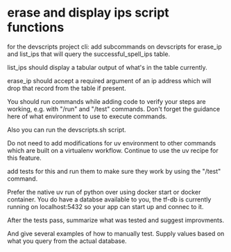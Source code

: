 # erase and display ips script functions

for the devscripts project cli: add subcommands on devscripts for erase_ip and list_ips that will query the successful_spell_ips table. 

list_ips should display a tabular output of what's in the table currently.

erase_ip should accept a required argument of an ip address which will drop that record from the table if present.

You should run commands while adding code to verify your steps are working, e.g. with "/run" and "/test" commands. Don't forget the guidance here of what environment to use to execute commands.

Also you can run the devscripts.sh script.

Do not need to add modifications for  uv environment to other commands which are built on a virtualenv workflow. Continue to use the uv recipe for this feature.

add tests for this and run them to make sure they work by using the "/test" command.

Prefer the native uv run of python over using docker start or docker container. You do have a databse available to you, the tf-db is currently running on localhost:5432 so your app can start up and connec to it.

After the tests pass, summarize what was tested and suggest improvments.

And give several examples of how to manually test. Supply values based on what you query from the actual database.